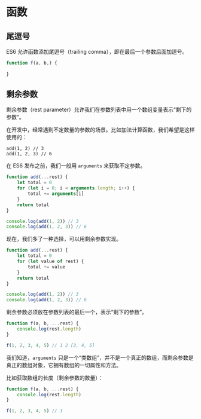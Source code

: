 # 函数

## 尾逗号

ES6 允许函数添加尾逗号（trailing comma），即在最后一个参数后面加逗号。

```javascript
function f(a, b,) {
  
}
```

## 剩余参数

剩余参数（rest parameter）允许我们在参数列表中用一个数组变量表示“剩下的参数”。

在开发中，经常遇到不定数量的参数的场景。比如加法计算函数，我们希望是这样使用的：

```
add(1, 2) // 3
add(1, 2, 3) // 6
```

在 ES6 发布之前，我们一般用 `arguments` 来获取不定参数。

```javascript
function add(...rest) {
    let total = 0
    for (let i = 0; i < arguments.length; i++) {
        total += arguments[i]
    }
    return total
}

console.log(add(1, 2)) // 3
console.log(add(1, 2, 3)) // 6
```

现在，我们多了一种选择，可以用剩余参数实现。

```javascript
function add(...rest) {
    let total = 0
    for (let value of rest) {
        total += value
    }
    return total
}

console.log(add(1, 2)) // 3
console.log(add(1, 2, 3)) // 6
```

剩余参数必须放在参数列表的最后一个，表示“剩下的参数”。

```javascript
function f(a, b, ...rest) {
    console.log(rest.length) 
}

f(1, 2, 3, 4, 5) // 1 2 [3, 4, 5]
```

我们知道，`arguments` 只是一个“类数组”，并不是一个真正的数组，而剩余参数是真正的数组对象，它拥有数组的一切属性和方法。

比如获取数组的长度（剩余参数的数量）：

```javascript
function f(a, b, ...rest) {
    console.log(rest.length)
}

f(1, 2, 3, 4, 5) // 3
```
